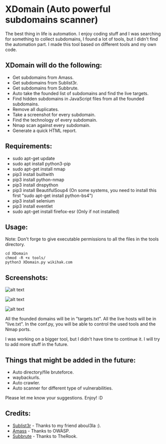 # XDomain (Auto powerful subdomains scanner)
The best thing in life is automation.
I enjoy coding stuff and I was searching for something to collect subdomains, I found a lot of tools, but I didn't find the automation part. I made this tool based on different tools and my own code. 

## XDomain will do the following:

* Get subdomains from Amass.
* Get subdomains from Sublist3r.
* Get subdomains from Subbrute.
* Auto take the founded list of subdomains and find the live targets.
* Find hidden subdomains in JavaScript files from all the founded subdomains.
* Remove all duplicates.
* Take a screenshot for every subdomain.
* Find the technology of every subdomain.
* Nmap scan against every subdomain.
* Generate a quick HTML report.

## Requirements:
* sudo apt-get update
* sudo apt install python3-pip
* sudo apt-get install nmap
* pip3 install builtwith
* pip3 install python-nmap
* pip3 install dnspython
* pip3 install BeautifulSoup4 (On some systems, you need to install this first "sudo apt-get install python-bs4")
* pip3 install selenium
* pip3 install eventlet
* sudo apt-get install firefox-esr (Only if not installed)

## Usage:
Note: Don't forge to give executable permissions to all the files in the tools directory.

```
cd XDomain
chmod -R +x tools/
python3 XDomain.py wikihak.com
```
## Screenshots:
![alt text](https://wikihak.com/wp-content/uploads/1.JPG)

![alt text](https://wikihak.com/wp-content/uploads/2.JPG)

![alt text](https://wikihak.com/wp-content/uploads/3.JPG)

All the founded domains will be in "targets.txt".
All the live hosts will be in "live.txt".
In the conf.py, you will be able to control the used tools and the Nmap ports. 

I was working on a bigger tool, but I didn't have time to continue it. I will try to add more stuff in the future. 

## Things that might be added in the future:
* Auto directory/file bruteforce.
* waybackurls.
* Auto crawler.
* Auto scanner for different type of vulnerabilities.

Please let me know your suggestions. Enjoy! :D 

## Credits:
* [Sublist3r](https://github.com/aboul3la/Sublist3r/) - Thanks to my friend aboul3la :).
* [Amass](https://github.com/OWASP/Amass) - Thanks to OWASP.
* [Subbrute](https://github.com/TheRook/subbrute) - Thanks to TheRook.


